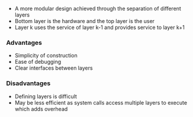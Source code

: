 - A more modular design achieved through the separation of different layers
- Bottom layer is the hardware and the top layer is the user
- Layer k uses the service of layer k-1 and provides service to layer k+1
### Advantages
- Simplicity of construction
- Ease of debugging
- Clear interfaces between layers
### Disadvantages
- Defining layers is difficult
- May be less efficient as system calls access multiple layers to execute which adds overhead